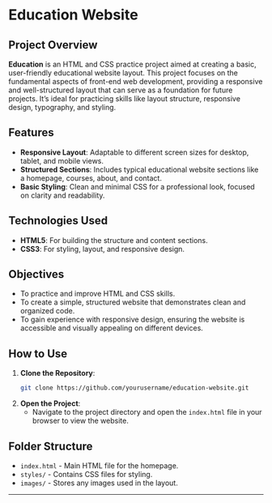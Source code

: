 # Education Website

## Project Overview

**Education** is an HTML and CSS practice project aimed at creating a basic, user-friendly educational website layout. This project focuses on the fundamental aspects of front-end web development, providing a responsive and well-structured layout that can serve as a foundation for future projects. It’s ideal for practicing skills like layout structure, responsive design, typography, and styling.

## Features

- **Responsive Layout**: Adaptable to different screen sizes for desktop, tablet, and mobile views.
- **Structured Sections**: Includes typical educational website sections like a homepage, courses, about, and contact.
- **Basic Styling**: Clean and minimal CSS for a professional look, focused on clarity and readability.

## Technologies Used

- **HTML5**: For building the structure and content sections.
- **CSS3**: For styling, layout, and responsive design.

## Objectives

- To practice and improve HTML and CSS skills.
- To create a simple, structured website that demonstrates clean and organized code.
- To gain experience with responsive design, ensuring the website is accessible and visually appealing on different devices.

## How to Use

1. **Clone the Repository**:
   ```bash
   git clone https://github.com/yourusername/education-website.git
   ```
2. **Open the Project**:
   - Navigate to the project directory and open the `index.html` file in your browser to view the website.

## Folder Structure

- `index.html` - Main HTML file for the homepage.
- `styles/` - Contains CSS files for styling.
- `images/` - Stores any images used in the layout.

---

